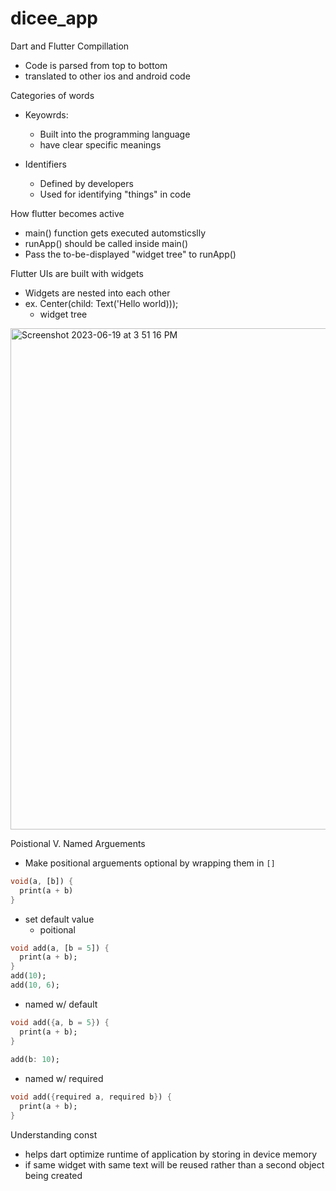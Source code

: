 # dicee_app


Dart and Flutter Compillation 
- Code is parsed from top to bottom
- translated to other ios and android code

Categories of words
- Keyowrds:
  - Built into the programming language
  - have clear specific meanings

 - Identifiers
   - Defined by developers
   - Used for identifying "things" in code
  
  How flutter becomes active 
  - main() function gets executed automsticslly
  - runApp() should be called inside main()
  - Pass the to-be-displayed "widget tree" to runApp()

Flutter UIs are built with widgets
- Widgets are nested into each other
- ex. Center(child: Text('Hello world)));
  - widget tree

  
<img width="802" alt="Screenshot 2023-06-19 at 3 51 16 PM" src="https://github.com/Ihyatt/dicee_app/assets/11432315/8384babf-5d87-43df-9a94-c56d4526e6f7">

Poistional V. Named Arguements 
- Make positional arguements optional by wrapping them in `[]`
```dart
void(a, [b]) {
  print(a + b)
}
```
- set default value
  - poitional 
``` dart
void add(a, [b = 5]) { 
  print(a + b);
}
add(10);
add(10, 6); 
```
 - named w/ default
   
```dart
void add({a, b = 5}) { 
  print(a + b); 
}  
 
add(b: 10);
```

 - named w/ required

```dart
void add({required a, required b}) { 
  print(a + b); 
}  

```
Understanding const
- helps dart optimize runtime of application by storing in device memory 
- if same widget with same text will be reused rather than a second object being created

